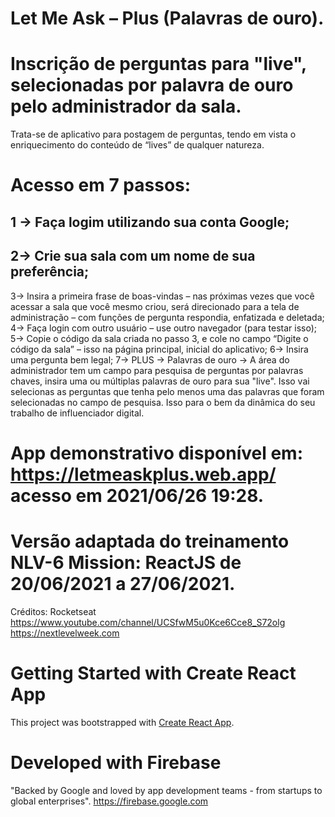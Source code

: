 # Let Me Ask – Plus (Palavras de ouro).

# Inscrição de perguntas para "live", selecionadas por palavra de ouro pelo administrador da sala.

Trata-se de aplicativo para postagem de perguntas, tendo em vista o enriquecimento do conteúdo de “lives” de qualquer natureza.

# Acesso em 7 passos:
## 1 -> Faça logim utilizando sua conta Google;
## 2-> Crie sua sala com um nome de sua preferência;
3-> Insira a primeira frase de boas-vindas – nas próximas vezes que você acessar a sala que você mesmo criou, será direcionado para a tela de administração – com funções de pergunta respondia, enfatizada e deletada;
4-> Faça login com outro usuário – use outro navegador (para testar isso);
5-> Copie  o código da sala criada no passo 3,  e cole no campo “Digite o código da sala” – isso na página principal, inicial do aplicativo;
6-> Insira uma pergunta bem legal;
7-> PLUS -> Palavras de ouro -> A área do administrador tem um campo para pesquisa de perguntas por palavras chaves, insira uma ou múltiplas palavras de ouro para sua "live". Isso vai selecionas as perguntas que tenha pelo menos uma das palavras que foram selecionadas no campo de pesquisa. Isso para o bem da dinâmica do seu trabalho de influenciador digital.

# App demonstrativo disponível em: https://letmeaskplus.web.app/ acesso em 2021/06/26 19:28.

# Versão adaptada do treinamento NLV-6 Mission: ReactJS de 20/06/2021 a 27/06/2021.
Créditos: Rocketseat
https://www.youtube.com/channel/UCSfwM5u0Kce6Cce8_S72olg
https://nextlevelweek.com

# Getting Started with Create React App
This project was bootstrapped with [Create React App](https://github.com/facebook/create-react-app).

# Developed with Firebase
"Backed by Google and loved by app development teams - from startups to global enterprises".
https://firebase.google.com



